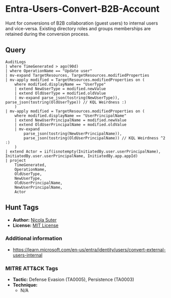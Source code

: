 # Entra-Users-Convert-B2B-Account

Hunt for conversions of B2B collaboration (guest users) to internal users and vice-versa. Existing directory roles and groups memberships are retained during the conversion process.

## Query

```kusto
AuditLogs
| where TimeGenerated > ago(90d)
| where OperationName == "Update user"
| mv-expand TargetResources, TargetResources.modifiedProperties
| mv-apply modified = TargetResources.modifiedProperties on (
    where modified.displayName == "UserType"
    | extend NewUserType = modified.newValue
    | extend OldUserType = modified.oldValue
    | mv-expand parse_json(tostring(NewUserType)), parse_json(tostring(OldUserType)) // KQL Weirdness :)
    )
| mv-apply modified = TargetResources.modifiedProperties on (
    where modified.displayName == "UserPrincipalName"
    | extend NewUserPrincipalName = modified.newValue
    | extend OldUserPrincipalName = modified.oldValue
    | mv-expand
        parse_json(tostring(NewUserPrincipalName)),
        parse_json(tostring(OldUserPrincipalName)) // KQL Weirdness ^2 :)
    )
| extend Actor = iif(isnotempty(InitiatedBy.user.userPrincipalName), InitiatedBy.user.userPrincipalName, InitiatedBy.app.appId)
| project
    TimeGenerated,
    OperationName,
    OldUserType,
    NewUserType,
    OldUserPrincipalName,
    NewUserPrincipalName,
    Actor
```

## Hunt Tags

* **Author:** [Nicola Suter](https://nicolasuter.ch)
* **License:** [MIT License](https://github.com/nicolonsky/ITDR/blob/main/LICENSE)

### Additional information

* <https://learn.microsoft.com/en-us/entra/identity/users/convert-external-users-internal>

### MITRE ATT&CK Tags

* **Tactic:** Defense Evasion (TA0005), Persistence (TA0003)
* **Technique:**
    * N/A
